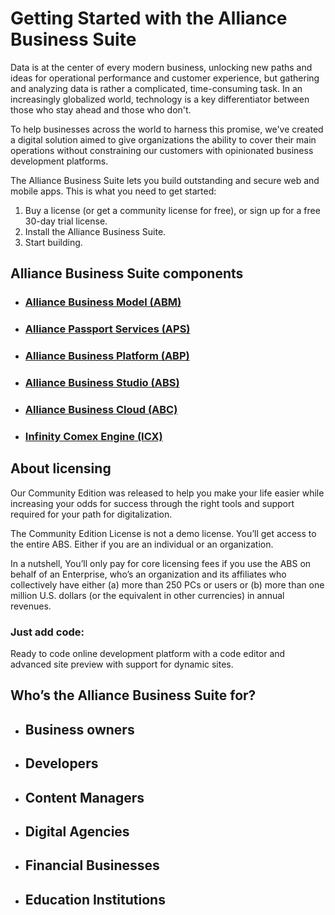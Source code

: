 # Getting Started with the Alliance Business Suite

Data is at the center of every modern business, unlocking new paths and ideas for operational performance and customer experience, but gathering and analyzing data is rather a complicated, time-consuming task. In an increasingly globalized world, technology is a key differentiator between those who stay ahead and those who don't. 

To help businesses across the world to harness this promise, we've created a digital solution aimed to give organizations the ability to cover their main operations without constraining our customers with opinionated business development platforms.

The Alliance Business Suite lets you build outstanding and secure web and mobile apps. This is what you need to get started:

1. Buy a license (or get a community license for free), or sign up for a free 30-day trial license. 
1. Install the Alliance Business Suite.
1. Start building.

## Alliance Business Suite components

- ### [Alliance Business Model (ABM)](/Products/Alliance-Business-Model.html)
- ### [Alliance Passport Services (APS)](/Products/Alliance-Passport-Services.html)
- ### [Alliance Business Platform (ABP)](/Products/Alliance-Business-Platform.html)
- ### [Alliance Business Studio (ABS)](/Products/Alliance-Business-Studio.html)
- ### [Alliance Business Cloud (ABC)](/Products/Alliance-Business-Cloud.html)
- ### [Infinity Comex Engine (ICX)](/Products/Infinity-Comex-Engine.html)

## About licensing

Our Community Edition was released to help you make your life easier while increasing your odds for success through the right tools and support required for your path for digitalization.

The Community Edition License is not a demo license. You’ll get access to the entire ABS. Either if you are an individual or an organization.

In a nutshell, You’ll only pay for core licensing fees if you use the ABS on behalf of an Enterprise, who’s an organization and its affiliates who collectively have either (a) more than 250 PCs or users or (b) more than one million U.S. dollars (or the equivalent in other currencies) in annual revenues.


### **Just add code**:
Ready to code online development platform with a code editor and advanced site preview with support for dynamic sites.

## Who’s the Alliance Business Suite for?
- ## Business owners
- ## Developers
- ## Content Managers
- ## Digital Agencies
- ## Financial Businesses
- ## Education Institutions



